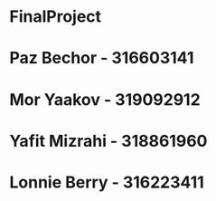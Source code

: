 # FinalProject
# Paz Bechor - 316603141
# Mor Yaakov - 319092912
# Yafit Mizrahi - 318861960
# Lonnie Berry - 316223411
